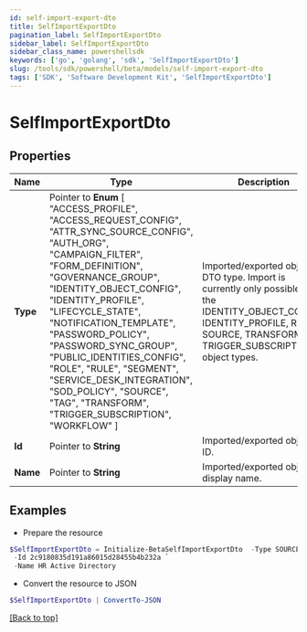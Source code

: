 ```yaml
---
id: self-import-export-dto
title: SelfImportExportDto
pagination_label: SelfImportExportDto
sidebar_label: SelfImportExportDto
sidebar_class_name: powershellsdk
keywords: ['go', 'golang', 'sdk', 'SelfImportExportDto'] 
slug: /tools/sdk/powershell/beta/models/self-import-export-dto
tags: ['SDK', 'Software Development Kit', 'SelfImportExportDto']
---
```



# SelfImportExportDto

## Properties

Name | Type | Description | Notes
------------ | ------------- | ------------- | -------------
**Type** |  Pointer to  **Enum** [  "ACCESS_PROFILE",    "ACCESS_REQUEST_CONFIG",    "ATTR_SYNC_SOURCE_CONFIG",    "AUTH_ORG",    "CAMPAIGN_FILTER",    "FORM_DEFINITION",    "GOVERNANCE_GROUP",    "IDENTITY_OBJECT_CONFIG",    "IDENTITY_PROFILE",    "LIFECYCLE_STATE",    "NOTIFICATION_TEMPLATE",    "PASSWORD_POLICY",    "PASSWORD_SYNC_GROUP",    "PUBLIC_IDENTITIES_CONFIG",    "ROLE",    "RULE",    "SEGMENT",    "SERVICE_DESK_INTEGRATION",    "SOD_POLICY",    "SOURCE",    "TAG",    "TRANSFORM",    "TRIGGER_SUBSCRIPTION",    "WORKFLOW" ] | Imported/exported object&#39;s DTO type. Import is currently only possible with the IDENTITY_OBJECT_CONFIG, IDENTITY_PROFILE, RULE, SOURCE, TRANSFORM, and TRIGGER_SUBSCRIPTION object types. | [optional] 
**Id** |  Pointer to **String** | Imported/exported object&#39;s ID. | [optional] 
**Name** |  Pointer to **String** | Imported/exported object&#39;s display name. | [optional] 

## Examples

- Prepare the resource
```powershell
$SelfImportExportDto = Initialize-BetaSelfImportExportDto  -Type SOURCE `
 -Id 2c9180835d191a86015d28455b4b232a `
 -Name HR Active Directory
```

- Convert the resource to JSON
```powershell
$SelfImportExportDto | ConvertTo-JSON
```


[[Back to top]](#) 

